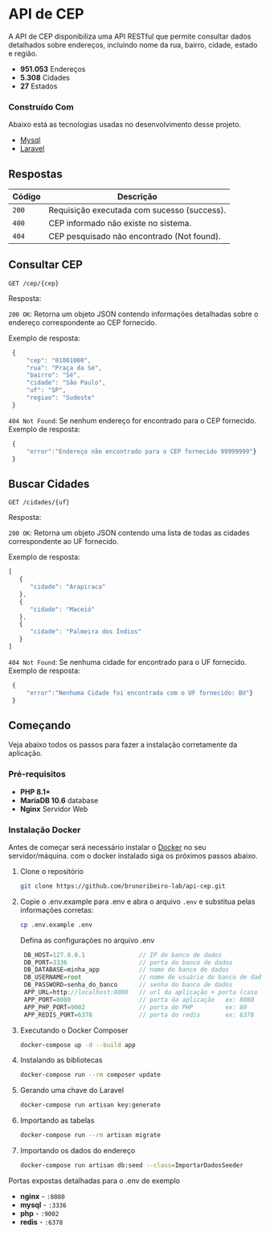 # API de CEP

A API de CEP disponibiliza uma API RESTful que permite consultar dados detalhados sobre endereços, incluindo nome da rua, bairro, cidade, estado e região.

* **951.053** Endereços
* **5.308** Cidades
* **27** Estados

### Construído Com

Abaixo está as tecnologias usadas no desenvolvimento desse projeto.

* [Mysql](https://www.mysql.com/)
* [Laravel](https://laravel.com/docs/11.x)

## Respostas

| Código | Descrição |
|---|---|
| `200` | Requisição executada com sucesso (success).|
| `400` | CEP informado não existe no sistema.|
| `404` | CEP pesquisado não encontrado (Not found).|
 
## Consultar CEP

`GET /cep/{cep}`

Resposta:

`200 OK`: Retorna um objeto JSON contendo informações detalhadas sobre o endereço correspondente ao CEP fornecido.

Exemplo de resposta:
   ```js
    {
        "cep": "01001000",
        "rua": "Praça da Sé",
        "bairro": "Sé",
        "cidade": "São Paulo",
        "uf": "SP",
        "regiao": "Sudeste"
    }
   ```
`404 Not Found`: Se nenhum endereço for encontrado para o CEP fornecido.
Exemplo de resposta:
   ```js
    {
        "error":"Endereço não encontrado para o CEP fornecido 99999999"}
    }
   ```


## Buscar Cidades

`GET /cidades/{uf}`

Resposta:

`200 OK`: Retorna um objeto JSON contendo uma lista de todas as cidades correspondente ao UF fornecido.


Exemplo de resposta:
   ```js
   [
      {
         "cidade": "Arapiraca"
      },
      {
         "cidade": "Maceió"
      },
      {
         "cidade": "Palmeira dos Índios"
      }
   ]
   ```
`404 Not Found`: Se nenhuma cidade for encontrado para o UF fornecido.
Exemplo de resposta:
   ```js
    {
        "error":"Nenhuma Cidade foi encontrada com o UF fornecido: BU"}
    }
   ```

## Começando

Veja abaixo todos os passos para fazer a instalação corretamente da aplicação.

### Pré-requisitos

* **PHP 8.1+**
* **MariaDB 10.6** database
* **Nginx** Servidor Web

### Instalação Docker

Antes de começar será necessário instalar o [Docker](https://www.docker.com/) no seu servidor/máquina.
com o docker instalado siga os próximos passos abaixo.

1. Clone o repositório
   ```sh
   git clone https://github.com/brunoribeiro-lab/api-cep.git
   ```
2. Copie o .env.example para .env e abra o arquivo `.env` e substitua pelas informações corretas:
   ```sh
   cp .env.example .env
   ```
   Defina as configurações no arquivo .env
   ```js
    DB_HOST=127.0.0.1               // IP do banco de dados
    DB_PORT=3336                    // porta do banco de dados
    DB_DATABASE=minha_app           // nome do banco de dados
    DB_USERNAME=root                // nome de usuário do banco de dados
    DB_PASSWORD=senha_do_banco      // senha do banco de dados
    APP_URL=http://localhost:8000   // url da aplicação + porta (caso seja diferente de 80 não precisa informar a porta)
    APP_PORT=8080                   // porta da aplicação   ex: 8080
    APP_PHP_PORT=9002               // porta do PHP         ex: 80
    APP_REDIS_PORT=6378             // porta do redis       ex: 6378
   ```
3. Executando o Docker Composer
   ```sh
   docker-compose up -d --build app
   ```

4. Instalando as bibliotecas
   ```sh
   docker-compose run --rm composer update
   ```

5. Gerando uma chave do Laravel
   ```sh
   docker-compose run artisan key:generate
   ```

6. Importando as tabelas
   ```sh
   docker-compose run --rm artisan migrate
   ```

7. Importando os dados do endereço
   ```sh
   docker-compose run artisan db:seed --class=ImportarDadosSeeder
   ```

Portas expostas detalhadas para o .env de exemplo
 
- **nginx** - `:8080`
- **mysql** - `:3336`
- **php** - `:9002`  
- **redis** - `:6378`  
